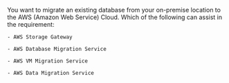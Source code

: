 You want to migrate an existing database from your on-premise location to the AWS (Amazon Web Service) Cloud. Which of the following can assist in the requirement:

    - AWS Storage Gateway

    - AWS Database Migration Service

    - AWS VM Migration Service

    - AWS Data Migration Service